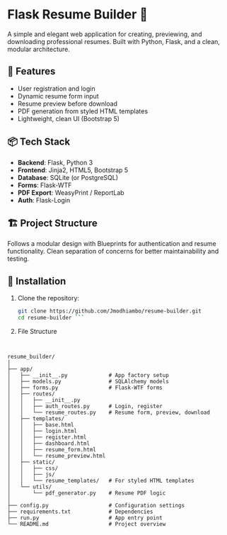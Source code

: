 # Flask Resume Builder 🧾

A simple and elegant web application for creating, previewing, and downloading professional resumes. Built with Python, Flask, and a clean, modular architecture.

## 🚀 Features

- User registration and login
- Dynamic resume form input
- Resume preview before download
- PDF generation from styled HTML templates
- Lightweight, clean UI (Bootstrap 5)

## 📦 Tech Stack

- **Backend**: Flask, Python 3
- **Frontend**: Jinja2, HTML5, Bootstrap 5
- **Database**: SQLite (or PostgreSQL)
- **Forms**: Flask-WTF
- **PDF Export**: WeasyPrint / ReportLab
- **Auth**: Flask-Login

## 🏗️ Project Structure

Follows a modular design with Blueprints for authentication and resume functionality. Clean separation of concerns for better maintainability and testing.

## 🔧 Installation

1. Clone the repository:
   ```bash
   git clone https://github.com/Jmodhiambo/resume-builder.git
   cd resume-builder ```

2. File Structure
<pre><code>

resume_builder/
│
├── app/
│   ├── __init__.py             # App factory setup
│   ├── models.py               # SQLAlchemy models
│   ├── forms.py                # Flask-WTF forms
│   ├── routes/
│   │   ├── __init__.py
│   │   ├── auth_routes.py      # Login, register
│   │   └── resume_routes.py    # Resume form, preview, download
│   ├── templates/
│   │   ├── base.html
│   │   ├── login.html
│   │   ├── register.html
│   │   ├── dashboard.html
│   │   ├── resume_form.html
│   │   └── resume_preview.html
│   ├── static/
│   │   ├── css/
│   │   ├── js/
│   │   └── resume_templates/   # For styled HTML templates
│   └── utils/
│       └── pdf_generator.py    # Resume PDF logic
│
├── config.py                   # Configuration settings
├── requirements.txt            # Dependencies
├── run.py                      # App entry point
└── README.md                   # Project overview
</code></pre>
